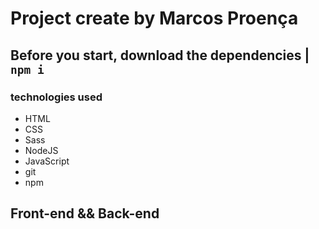 # Project create by Marcos Proença

## Before you start, download the dependencies | **`npm i`**

### **technologies used**

-   HTML
-   CSS
-   Sass
-   NodeJS
-   JavaScript
-   git
-   npm

## **Front-end** && **Back-end**

